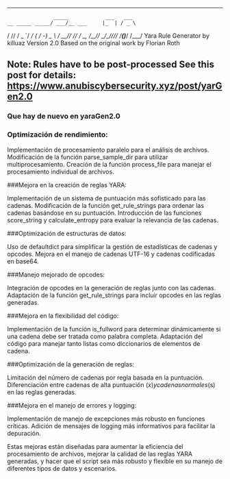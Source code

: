 ------------------------------------------------------------------------
                   _____            ___   ___
    __ _____ _____/ ___/__ ___     |_  | / _ \
   / // / _ `/ __/ (_ / -_) _ \   / __/_/ // /
   \_, /\_,_/_/  \___/\__/_//_/  /____(_)___/ 
  /___/  Yara Rule Generator
         by killuaz Version 2.0
         Based on the original work by Florian Roth
   
  Note: Rules have to be post-processed
  See this post for details: https://www.anubiscybersecurity.xyz/post/yarGen2.0
------------------------------------------------------------------------


###  Que hay de nuevo en yaraGen2.0 ### 

### Optimización de rendimiento:

Implementación de procesamiento paralelo para el análisis de archivos.
Modificación de la función parse_sample_dir para utilizar multiprocesamiento.
Creación de la función process_file para manejar el procesamiento individual de archivos.


###Mejora en la creación de reglas YARA:

Implementación de un sistema de puntuación más sofisticado para las cadenas.
Modificación de la función get_rule_strings para ordenar las cadenas basándose en su puntuación.
Introducción de las funciones score_string y calculate_entropy para evaluar la relevancia de las cadenas.


###Optimización de estructuras de datos:

Uso de defaultdict para simplificar la gestión de estadísticas de cadenas y opcodes.
Mejora en el manejo de cadenas UTF-16 y cadenas codificadas en base64.


###Manejo mejorado de opcodes:

Integración de opcodes en la generación de reglas junto con las cadenas.
Adaptación de la función get_rule_strings para incluir opcodes en las reglas generadas.


###Mejora en la flexibilidad del código:

Implementación de la función is_fullword para determinar dinámicamente si una cadena debe ser tratada como palabra completa.
Adaptación del código para manejar tanto listas como diccionarios de elementos de cadena.


###Optimización de la generación de reglas:

Limitación del número de cadenas por regla basada en la puntuación.
Diferenciación entre cadenas de alta puntuación ($x) y cadenas normales ($s) en las reglas generadas.


###Mejora en el manejo de errores y logging:

Implementación de manejo de excepciones más robusto en funciones críticas.
Adición de mensajes de logging más informativos para facilitar la depuración.



Estas mejoras están diseñadas para aumentar la eficiencia del procesamiento de archivos, mejorar la calidad de las reglas YARA generadas, y hacer que el script sea más robusto y flexible en su manejo de diferentes tipos de datos y escenarios.
